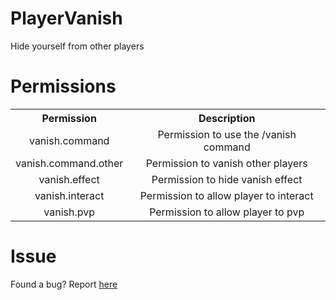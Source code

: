 # PlayerVanish
Hide yourself from other players

# Permissions
<table>
  <tr>
    <th>Permission</th>
    <th>Description</th>
  </tr>
  <tr>
    <td style="text-align: center">vanish.command</td>
    <td style="text-align: center">Permission to use the /vanish command</td>
  </tr>
  <tr>
    <td style="text-align: center">vanish.command.other</td>
    <td style="text-align: center">Permission to vanish other players</td>
  </tr>
  <tr>
    <td style="text-align: center">vanish.effect</td>
    <td style="text-align: center">Permission to hide vanish effect</td>
  </tr>
  <tr>
    <td style="text-align: center">vanish.interact</td>
    <td style="text-align: center">Permission to allow player to interact</td>
  </tr>
  <tr>
    <td style="text-align: center">vanish.pvp</td>
    <td style="text-align: center">Permission to allow player to pvp</td>
  </tr>
</table>

# Issue
Found a bug? Report [here](https://github.com/AraaCuteUwU/PlayerVanish/issues)